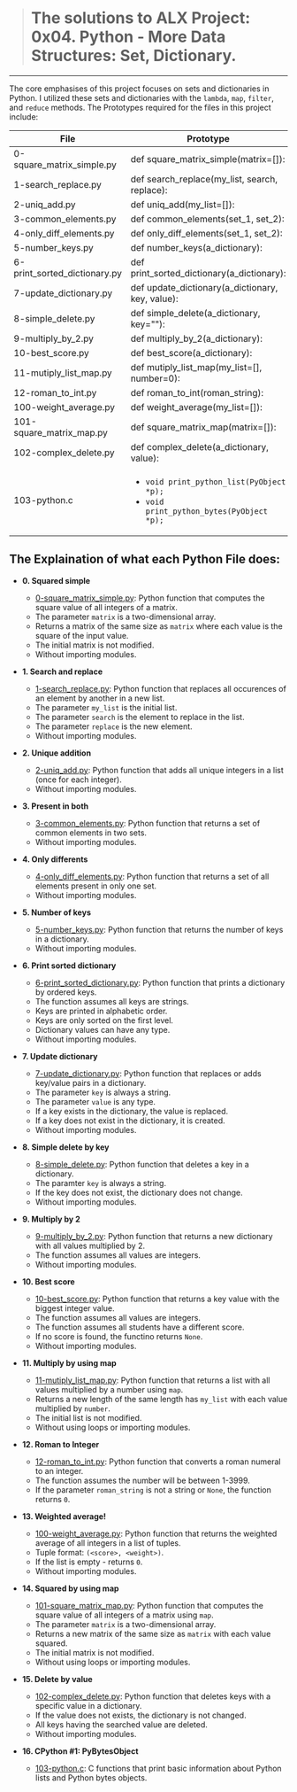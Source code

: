> # The solutions to ALX Project: 0x04. Python - More Data Structures: Set, Dictionary.
--------------------

The core emphasises of this project focuses on sets and dictionaries in Python. I utilized these sets and dictionaries with the `lambda`, `map`, `filter`, and `reduce` methods. The Prototypes required for the files in this project include:

| File                         | Prototype                                                                                               |
| ---------------------------- | ------------------------------------------------------------------------------------------------------- |
| 0-square_matrix_simple.py    | def square_matrix_simple(matrix=[]):                                                                    |
| 1-search_replace.py          | def search_replace(my_list, search, replace):                                                           |
| 2-uniq_add.py                | def uniq_add(my_list=[]):                                                                               |
| 3-common_elements.py         | def common_elements(set_1, set_2):                                                                      |
| 4-only_diff_elements.py      | def only_diff_elements(set_1, set_2):                                                                   |
| 5-number_keys.py             | def number_keys(a_dictionary):                                                                          |
| 6-print_sorted_dictionary.py | def print_sorted_dictionary(a_dictionary):                                                              |
| 7-update_dictionary.py       | def update_dictionary(a_dictionary, key, value):                                                        |
| 8-simple_delete.py           | def simple_delete(a_dictionary, key=""):                                                                |
| 9-multiply_by_2.py           | def multiply_by_2(a_dictionary):                                                                        |
| 10-best_score.py             | def best_score(a_dictionary):                                                                           |
| 11-mutiply_list_map.py       | def mutiply_list_map(my_list=[], number=0):                                                             |
| 12-roman_to_int.py           | def roman_to_int(roman_string):                                                                         |
| 100-weight_average.py        | def weight_average(my_list=[]):                                                                         | 
| 101-square_matrix_map.py     | def square_matrix_map(matrix=[]):                                                                       |
| 102-complex_delete.py        | def complex_delete(a_dictionary, value):                                                                |
| 103-python.c                 | <ul><li>`void print_python_list(PyObject *p);`</li><li>`void print_python_bytes(PyObject *p);`</li></ul>|


The Explaination of what each Python File does:
--------------

* **0. Squared simple**
  * [0-square_matrix_simple.py](./0-square_matrix_simple.py): Python function that computes
  the square value of all integers of a matrix.
  * The parameter `matrix` is a two-dimensional array.
  * Returns a matrix of the same size as `matrix` where each value is the
  square of the input value.
  * The initial matrix is not modified.
  * Without importing modules.

* **1. Search and replace**
  * [1-search_replace.py](./1-search_replace.py): Python function that replaces all occurences
  of an element by another in a new list.
  * The parameter `my_list` is the initial list.
  * The parameter `search` is the element to replace in the list.
  * The parameter `replace` is the new element.
  * Without importing modules.

* **2. Unique addition**
  * [2-uniq_add.py](./2-uniq_add.py): Python function that adds all unique integers in
  a list (once for each integer).
  * Without importing modules.

* **3. Present in both**
  * [3-common_elements.py](./3-common_elements.py): Python function that returns a
  set of common elements in two sets.
  * Without importing modules.

* **4. Only differents**
  * [4-only_diff_elements.py](./4-only_diff_elements.py): Python function that returns a
  set of all elements present in only one set.
  * Without importing modules.

* **5. Number of keys**
  * [5-number_keys.py](./5-number_keys.py): Python function that returns the number of
  keys in a dictionary.
  * Without importing modules.

* **6. Print sorted dictionary**
  * [6-print_sorted_dictionary.py](./6-print_sorted_dictionary.py): Python function that
  prints a dictionary by ordered keys.
  * The function assumes all keys are strings.
  * Keys are printed in alphabetic order.
  * Keys are only sorted on the first level.
  * Dictionary values can have any type.
  * Without importing modules.

* **7. Update dictionary**
  * [7-update_dictionary.py](./7-update_dictionary.py): Python function that replaces or
  adds key/value pairs in a dictionary.
  * The parameter `key` is always a string.
  * The parameter `value` is any type.
  * If a key exists in the dictionary, the value is replaced.
  * If a key does not exist in the dictionary, it is created.
  * Without importing modules.

* **8. Simple delete by key**
  * [8-simple_delete.py](./8-simple_delete.py): Python function that deletes a key
  in a dictionary.
  * The paramter `key` is always a string.
  * If the key does not exist, the dictionary does not change.
  * Without importing modules.

* **9. Multiply by 2**
  * [9-multiply_by_2.py](./9-multiply_by_2.py): Python function that returns a
  new dictionary with all values multiplied by 2.
  * The function assumes all values are integers.
  * Without importing modules.

* **10. Best score**
  * [10-best_score.py](./10-best_score.py): Python function that returns a key value
  with the biggest integer value.
  * The function assumes all values are integers.
  * The function assumes all students have a different score.
  * If no score is found, the functino returns `None`.
  * Without importing modules.

* **11. Multiply by using map**
  * [11-mutiply_list_map.py](./11-multiply_list_map.py): Python function that returns a
  list with all values multiplied by a number using `map`.
  * Returns a new length of the same length has `my_list` with each value
  multiplied by `number`.
  * The initial list is not modified.
  * Without using loops or importing modules.

* **12. Roman to Integer**
  * [12-roman_to_int.py](./12-roman_to_int.py): Python function that converts a roman
  numeral to an integer.
  * The function assumes the number will be between 1-3999.
  * If the parameter `roman_string` is not a string or `None`, the function returns `0`.

* **13. Weighted average!**
  * [100-weight_average.py](./100-weight_average.py): Python function that returns the
  weighted average of all integers in a list of tuples.
  * Tuple format: `(<score>, <weight>)`.
  * If the list is empty - returns `0`.
  * Without importing modules.

* **14. Squared by using map**
  * [101-square_matrix_map.py](./101-square_matrix_map.py): Python function that computes
  the square value of all integers of a matrix using `map`.
  * The parameter `matrix` is a two-dimensional array.
  * Returns a new matrix of the same size as `matrix` with each value squared.
  * The initial matrix is not modified.
  * Without using loops or importing modules.

* **15. Delete by value**
  * [102-complex_delete.py](./102-complex_delete.py): Python function that deletes keys with
  a specific value in a dictionary.
  * If the value does not exists, the dictionary is not changed.
  * All keys having the searched value are deleted.
  * Without importing modules.

* **16. CPython #1: PyBytesObject**
  * [103-python.c](./103-python.c): C functions that print basic information about
  Python lists and Python bytes objects.

